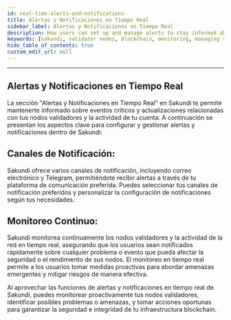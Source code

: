 ```yaml
---
id: real-time-alerts-and-notifications
title: Alertas y Notificaciones en Tiempo Real
sidebar_label: Alertas y Notificaciones en Tiempo Real
description: How users can set up and manage alerts to stay informed about potential security threats or performance issues.
keywords: [sakundi, validator nodes, blockchain, monitoring, managing validator nodes]
hide_table_of_contents: true
custom_edit_url: null
---
```


---

## Alertas y Notificaciones en Tiempo Real

La sección "Alertas y Notificaciones en Tiempo Real" en Sakundi te permite mantenerte informado sobre eventos críticos y actualizaciones relacionadas con tus nodos validadores y la actividad de tu cuenta. A continuación se presentan los aspectos clave para configurar y gestionar alertas y notificaciones dentro de Sakundi:

## Canales de Notificación:

Sakundi ofrece varios canales de notificación, incluyendo correo electrónico y Telegram, permitiéndote recibir alertas a través de tu plataforma de comunicación preferida. Puedes seleccionar tus canales de notificación preferidos y personalizar la configuración de notificaciones según tus necesidades.

## Monitoreo Continuo:

Sakundi monitorea continuamente los nodos validadores y la actividad de la red en tiempo real, asegurando que los usuarios sean notificados rápidamente sobre cualquier problema o evento que pueda afectar la seguridad o el rendimiento de sus nodos. El monitoreo en tiempo real permite a los usuarios tomar medidas proactivas para abordar amenazas emergentes y mitigar riesgos de manera efectiva.

Al aprovechar las funciones de alertas y notificaciones en tiempo real de Sakundi, puedes monitorear proactivamente tus nodos validadores, identificar posibles problemas o amenazas, y tomar acciones oportunas para garantizar la seguridad e integridad de tu infraestructura blockchain.